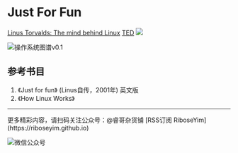 # Just For Fun

[Linus Torvalds: The mind behind Linux](http://www.jianshu.com/p/841862adb059) [TED](https://www.ted.com/talks/linus_torvalds_the_mind_behind_linux?language=en#t-1278100)
![](http://o8m8ngokc.bkt.clouddn.com/global-view.png)

![操作系统图谱v0.1](https://raw.githubusercontent.com/riboseyim/perf-master/master/data/OS-Map.png)

## 参考书目
1. 《Just for fun》 (Linus自传，2001年) 英文版
2. 《How Linux Works》

<hr>
更多精彩内容，请扫码关注公众号：@睿哥杂货铺  
[RSS订阅 RiboseYim](https://riboseyim.github.io)

![微信公众号](http://o8m8ngokc.bkt.clouddn.com/qrcode_for_gh_896dd3dd5255_344.jpg)
